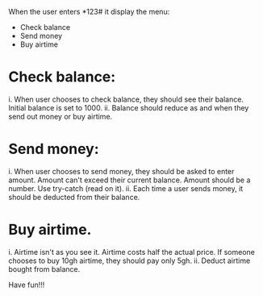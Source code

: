 When the user enters \*123# it display the menu:

- Check balance
- Send money
- Buy airtime

# Check balance:

i. When user chooses to check balance, they should see their balance. Initial balance is set to 1000. ii. Balance should reduce as and when they send out money or buy airtime.

# Send money:

i. When user chooses to send money, they should be asked to enter amount. Amount can't exceed their current balance. Amount should be a number. Use try-catch (read on it). ii. Each time a user sends money, it should be deducted from their balance.

# Buy airtime.

i. Airtime isn't as you see it. Airtime costs half the actual price. If someone chooses to buy 10gh airtime, they should pay only 5gh. ii. Deduct airtime bought from balance.

Have fun!!!

